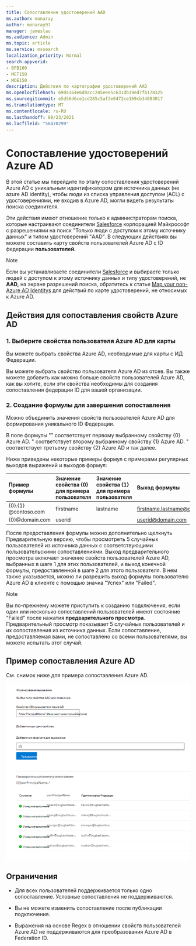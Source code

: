```yaml
---
title: Сопоставление удостоверений AAD
ms.author: monaray
author: monaray97
manager: jameslau
ms.audience: Admin
ms.topic: article
ms.service: mssearch
localization_priority: Normal
search.appverid:
- BFB160
- MET150
- MOE150
description: Действия по картографии удостоверений AAD
ms.openlocfilehash: 69d4164e6d0acc245eee5c631db39ed7fb178325
ms.sourcegitcommit: e5d56d6ce1cd285c5af3e0472ce169cb34883017
ms.translationtype: MT
ms.contentlocale: ru-RU
ms.lasthandoff: 08/23/2021
ms.locfileid: "58470299"
---
```

# <a name="map-your-azure-ad-identities"></a>Сопоставление удостоверений Azure AD   

В этой статье мы перейдите по этапу сопоставления удостоверений Azure AD с уникальным идентификатором для источника данных (не azure AD identity), чтобы люди из списка управления доступом (ACL) с удостоверениями, не входив в Azure AD, могли видеть результаты поиска соединителя.

Эти действия имеют отношение только к администраторам поиска, которые настраивают соединители [Salesforce](salesforce-connector.md) корпорацией Майкрософт с разрешениями на поиск "Только люди с доступом к этому источнику данных" и типом удостоверений "AAD". В следующих действиях вы можете составить карту свойств пользователей Azure AD с ID федерации **пользователей.**

>[!NOTE]
>Если вы устанавливаете соединители [Salesforce](salesforce-connector.md) и выбираете только людей с доступом к этому источнику данных и типу удостоверений, не **AAD,** на экране разрешений поиска, обратитесь к статье [Map your non-Azure AD Identitys](map-non-aad.md) для действий по карте удостоверений, не относимых к Azure AD.   

## <a name="steps-for-mapping-your-azure-ad-properties"></a>Действия для сопоставления свойств Azure AD

### <a name="1-select-azure-ad-user-properties-to-map"></a>1. Выберите свойства пользователя Azure AD для карты

Вы можете выбрать свойства Azure AD, необходимые для карты с ИД Федерации.

Вы можете выбрать свойство пользователя Azure AD из отсев. Вы также можете добавить как можно больше свойств пользователей Azure AD, как вы хотите, если эти свойства необходимы для создания сопоставления федерации ID для вашей организации.

### <a name="2-create-formula-to-complete-mapping"></a>2. Создание формулы для завершения сопоставления

Можно объединить значения свойств пользователей Azure AD для формирования уникального ID Федерации.

В поле формулы "" соответствует первому выбранному свойству {0} Azure AD.  " соответствует второму выбранному свойству {1} Azure AD.  " соответствует третьему свойству {2} Azure AD и так далее.   

Ниже приведены некоторые примеры формул с примерами регулярных выходов выражений и выходов формул:

| Пример формулы                  | Значение свойства {0} для примера пользователя                 | Значение свойства {1} для примера пользователя           | Выход формулы                  |
| :------------------- | :------------------- |:---------------|:---------------|
| {0}.{1} @contoso.com  | firstname | lastname |firstname.lastname@contoso.com
| {0}@domain.com                 | userid                 |             |userid@domain.com

После предоставления формулы можно дополнительно  щелкнуть Предварительную версию, чтобы просмотреть 5 случайных пользователей из источника данных с соответствующими пользовательскими сопоставлениями. Выход предварительного просмотра включает значение свойств пользователей Azure AD, выбранных в шаге 1 для этих пользователей, и выход конечной формулы, предоставленной в шаге 2 для этого пользователя. В нем также указывается, можно ли разрешить выход формулы пользователю Azure AD в клиенте с помощью значка "Успех" или "Failed".  

>[!NOTE]
>Вы по-прежнему можете приступить к созданию подключения, если один или несколько сопоставлений пользователей имеют состояние "Failed" после нажатия **предварительного просмотра**. Предварительный просмотр показывает 5 случайных пользователей и их сопоставления из источника данных. Если сопоставление, предоставляемая вами, не сопоставлено со всеми пользователями, вы можете испытать этот случай.

## <a name="sample-azure-ad-mapping"></a>Пример сопоставления Azure AD

См. снимок ниже для примера сопоставления Azure AD.

![Пример снимка заполнения страницы сопоставления Azure AD.](media/aad-mapping.png)

## <a name="limitations"></a>Ограничения  

- Для всех пользователей поддерживается только одно сопоставление. Условные сопоставления не поддерживаются.  

- Вы не можете изменить сопоставление после публикации подключения.  

- Выражения на основе Regex в отношении свойств пользователей Azure AD не поддерживаются для преобразования Azure AD в Federation ID.